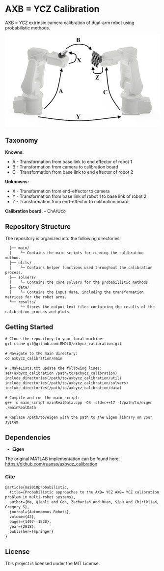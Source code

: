 # AXB = YCZ Calibration
AXB = YCZ extrinsic camera calibration of dual-arm robot using probabilistic methods. 

![AXB = YCZ description](data/image.png)

## Taxonomy

**Knowns:**

- A - Transformation from base link to end effector of robot 1
- B - Transformation from camera to calibration board
- C - Transformation from base link to end effector of robot 2

**Unknowns:**

- X - Transformation from end-effector to camera
- Y - Transformation from base link of robot 1 to base link of robot 2
- Z - Transformation from end-effector to calibration board

**Calibration board:** - ChArUco 

## Repository Structure

The repository is organized into the following directories:

```
  ├── main/
  │    └─ Contains the main scripts for running the calibration method.
  ├── utils/
  │    └─ Contains helper functions used throughout the calibration process.
  ├── solvers/
  │    └─ Contains the core solvers for the probabilistic methods.
  ├── data/
  │    └─ Contains the input data, including the transformation matrices for the robot arms.
  └── results/
       └─ Stores the output text files containing the results of the calibration process and plots.
```

## Getting Started

```
# Clone the repository to your local machine:
git clone git@github.com:RMDLO/axbycz_calibration.git

# Navigate to the main directory:
cd axbycz_calibration/main

# CMakeLists.txt update the following lines:
set(axbycz_calibration /path/to/axbycz_calibration)
include_directories(/path/to/axbycz_calibration/util)
include_directories(/path/to/axbycz_calibration/solvers)
include_directories(/path/to/axbycz_calibration/data)

# Compile and run the main script:
g++ -o main_script mainRealData.cpp -O3 -std=c++17 -I/path/to/eigen
./mainRealData

# Replace /path/to/eigen with the path to the Eigen library on your system
```

## Dependencies

- **Eigen**


The original MATLAB implementation can be found here: https://github.com/ruansp/axbycz_calibration

### Cite
```
@article{ma2018probabilistic,
  title={Probabilistic approaches to the AXB= YCZ AXB= YCZ calibration problem in multi-robot systems},
  author={Ma, Qianli and Goh, Zachariah and Ruan, Sipu and Chirikjian, Gregory S},
  journal={Autonomous Robots},
  volume={42},
  pages={1497--1520},
  year={2018},
  publisher={Springer}
}
```

## License

This project is licensed under the MIT License.